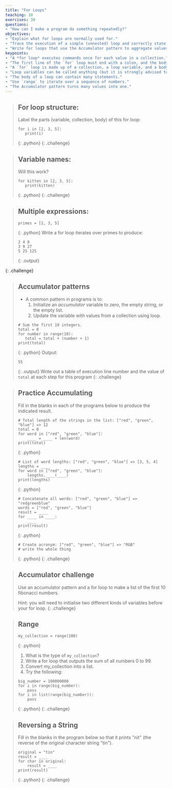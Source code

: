 ```yaml
---
title: "For Loops"
teaching: 10
exercises: 30
questions:
- "How can I make a program do something repeatedly?"
objectives:
- "Explain what for loops are normally used for."
- "Trace the execution of a simple (unnested) loop and correctly state the values of variables in each iteration."
- "Write for loops that use the Accumulator pattern to aggregate values."
keypoints:
- "A *for loop* executes commands once for each value in a collection."
- "The first line of the `for` loop must end with a colon, and the body must be indented."
- "A `for` loop is made up of a collection, a loop variable, and a body."
- "Loop variables can be called anything (but it is strongly advised to have a meaningful name to the looping variable)."
- "The body of a loop can contain many statements."
- "Use `range` to iterate over a sequence of numbers."
- "The Accumulator pattern turns many values into one."
---
```

> ## For loop structure:
> Label the parts (variable, collection, body) of this for loop: 
> ~~~ 
> for i in [2, 3, 5]:
>    print(i)
> ~~~
> {: .python}
{: .challenge}

> ## Variable names:
> Will this work?
> ~~~
> for kitten in [2, 3, 5]:
>    print(kitten)
> ~~~
> {: .python}
{: .challenge}

> ## Multiple expressions:
> ~~~
> primes = [2, 3, 5]
> ~~~
> {: .python}
> Write a for loop iterates over primes to produce:
> ~~~
> 2 4 8
> 3 9 27
> 5 25 125
> ~~~
> {: .output}
> 
{: .challenge}

> ## Accumulator patterns
> 
> *   A common pattern in programs is to:
>     1.  Initialize an *accumulator* variable to zero, the empty string, or the empty list.
>     2.  Update the variable with values from a collection using loop.
> 
> ~~~
> # Sum the first 10 integers.
> total = 0
> for number in range(10):
>    total = total + (number + 1)
> print(total)
> ~~~
> {: .python}
> Output:
> ~~~
> 55
> ~~~
> {: .output}
> Write out a table of execution line number and the value of `total` at each step for this program
{: .challenge}

> ## Practice Accumulating
>
> Fill in the blanks in each of the programs below
> to produce the indicated result.
>
> ~~~
> # Total length of the strings in the list: ["red", "green", "blue"] => 12
> total = 0
> for word in ["red", "green", "blue"]:
>     ____ = ____ + len(word)
> print(total)
> ~~~
> {: .python}
>
> ~~~
> # List of word lengths: ["red", "green", "blue"] => [3, 5, 4]
> lengths = ____
> for word in ["red", "green", "blue"]:
>     lengths.____(____)
> print(lengths)
> ~~~
> {: .python}
>
> ~~~
> # Concatenate all words: ["red", "green", "blue"] => "redgreenblue"
> words = ["red", "green", "blue"]
> result = ____
> for ____ in ____:
>     ____
> print(result)
> ~~~~
> {: .python}
>
> ~~~
> # Create acronym: ["red", "green", "blue"] => "RGB"
> # write the whole thing
> ~~~
> {: .python}
{: .challenge}


> ## Accumulator challenge 
> Use an accumulator pattern and a for loop to make a list of the first 10 fibonacci numbers.
>
> Hint: you will need to initialise two different kinds of variables before your for loop.
{: .challenge}

> ## Range
> ~~~
> my_collection = range(100)
> ~~~
> {: .python}
> 1. What is the type of `my_collection`?
> 2. Write a for loop that outputs the sum of all numbers 0 to 99.
> 3. Convert my_collection into a list.
> 4. Try the following:
>
> ~~~
> big_number = 100000000
> for i in range(big_number):
>     pass
> for i in list(range(big_number)):
>     pass
> ~~~
> {: .python}
{: .challenge}

> ## Reversing a String
>
> Fill in the blanks in the program below so that it prints "nit"
> (the reverse of the original character string "tin").
>
> ~~~
> original = "tin"
> result = ____
> for char in original:
>     result = ____
> print(result)
> ~~~
> {: .python}
{: .challenge}


